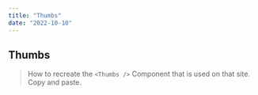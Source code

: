 ```yaml
---
title: "Thumbs"
date: "2022-10-10"
---
```


## Thumbs

> How to recreate the `<Thumbs />` Component that is used on that site. Copy and paste.
